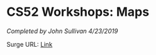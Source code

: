 # CS52 Workshops:  Maps

*Completed by John Sullivan 4/23/2019*

Surge URL: [Link](https://sulljohn-cs52-workshop-maps.surge.sh/)
